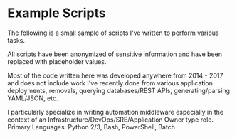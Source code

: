 # Example Scripts

The following is a small sample of scripts I've written to perform various tasks. 

All scripts have been anonymized of sensitive information and have been replaced with placeholder values. 

Most of the code written here was developed anywhere from 2014 - 2017 and does not include work I've recently done from various application deployments, removals, querying databases/REST APIs, generating/parsing YAML/JSON, etc.

I particularly specialize in writing automation middleware especially in the context of an Infrastructure/DevOps/SRE/Application Owner type role. Primary Languages: Python 2/3, Bash, PowerShell, Batch